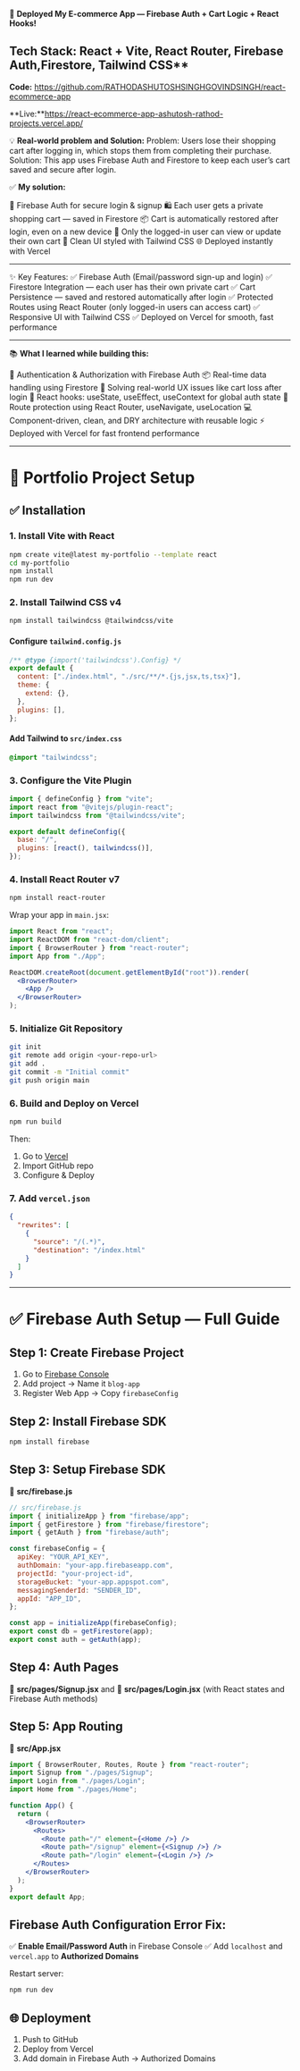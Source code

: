 🚀 **Deployed My E-commerce App — Firebase Auth + Cart Logic + React Hooks!**

## **Tech Stack:** React + Vite, React Router, Firebase Auth,Firestore, Tailwind CSS**

**Code:** https://github.com/RATHODASHUTOSHSINGHGOVINDSINGH/react-ecommerce-app

 **Live:**https://react-ecommerce-app-ashutosh-rathod-projects.vercel.app/

💡 **Real-world problem and Solution:**
Problem: Users lose their shopping cart after logging in, which stops them from completing their purchase.
Solution: This app uses Firebase Auth and Firestore to keep each user’s cart saved and secure after login.

✅ **My solution:**

🔐 Firebase Auth for secure login & signup
🛍️ Each user gets a private shopping cart — saved in Firestore
📦 Cart is automatically restored after login, even on a new device
🔐 Only the logged-in user can view or update their own cart
🎨 Clean UI styled with Tailwind CSS
🌐 Deployed instantly with Vercel

---

✨ Key Features:
✅ Firebase Auth (Email/password sign-up and login)
✅ Firestore Integration — each user has their own private cart
✅ Cart Persistence — saved and restored automatically after login
✅ Protected Routes using React Router (only logged-in users can access cart)
✅ Responsive UI with Tailwind CSS
✅ Deployed on Vercel for smooth, fast performance

---

📚 **What I learned while building this:**

🔐 Authentication & Authorization with Firebase Auth
📦 Real-time data handling using Firestore
🧠 Solving real-world UX issues like cart loss after login
🔄 React hooks: useState, useEffect, useContext for global auth state
🚦 Route protection using React Router, useNavigate, useLocation
💻 Component-driven, clean, and DRY architecture with reusable logic
⚡ Deployed with Vercel for fast frontend performance

---

# 📁 Portfolio Project Setup

## ✅ Installation

### 1. Install Vite with React

```bash
npm create vite@latest my-portfolio --template react
cd my-portfolio
npm install
npm run dev
```

### 2. Install Tailwind CSS v4

```bash
npm install tailwindcss @tailwindcss/vite
```

#### Configure `tailwind.config.js`

```js
/** @type {import('tailwindcss').Config} */
export default {
  content: ["./index.html", "./src/**/*.{js,jsx,ts,tsx}"],
  theme: {
    extend: {},
  },
  plugins: [],
};
```

#### Add Tailwind to `src/index.css`

```css
@import "tailwindcss";
```

### 3. Configure the Vite Plugin

```js
import { defineConfig } from "vite";
import react from "@vitejs/plugin-react";
import tailwindcss from "@tailwindcss/vite";

export default defineConfig({
  base: "/",
  plugins: [react(), tailwindcss()],
});
```

### 4. Install React Router v7

```bash
npm install react-router
```

Wrap your app in `main.jsx`:

```jsx
import React from "react";
import ReactDOM from "react-dom/client";
import { BrowserRouter } from "react-router";
import App from "./App";

ReactDOM.createRoot(document.getElementById("root")).render(
  <BrowserRouter>
    <App />
  </BrowserRouter>
);
```

### 5. Initialize Git Repository

```bash
git init
git remote add origin <your-repo-url>
git add .
git commit -m "Initial commit"
git push origin main
```

### 6. Build and Deploy on Vercel

```bash
npm run build
```

Then:

1. Go to [Vercel](https://vercel.com/)
2. Import GitHub repo
3. Configure & Deploy

### 7. Add `vercel.json`

```json
{
  "rewrites": [
    {
      "source": "/(.*)",
      "destination": "/index.html"
    }
  ]
}
```

---

# ✅ Firebase Auth Setup — Full Guide

## Step 1: Create Firebase Project

1. Go to [Firebase Console](https://console.firebase.google.com)
2. Add project → Name it `blog-app`
3. Register Web App → Copy `firebaseConfig`

## Step 2: Install Firebase SDK

```bash
npm install firebase
```

## Step 3: Setup Firebase SDK

📄 **src/firebase.js**

```js
// src/firebase.js
import { initializeApp } from "firebase/app";
import { getFirestore } from "firebase/firestore";
import { getAuth } from "firebase/auth";

const firebaseConfig = {
  apiKey: "YOUR_API_KEY",
  authDomain: "your-app.firebaseapp.com",
  projectId: "your-project-id",
  storageBucket: "your-app.appspot.com",
  messagingSenderId: "SENDER_ID",
  appId: "APP_ID",
};

const app = initializeApp(firebaseConfig);
export const db = getFirestore(app);
export const auth = getAuth(app);
```

## Step 4: Auth Pages

📄 **src/pages/Signup.jsx** and 📄 **src/pages/Login.jsx** (with React states and Firebase Auth methods)

## Step 5: App Routing

📄 **src/App.jsx**

```jsx
import { BrowserRouter, Routes, Route } from "react-router";
import Signup from "./pages/Signup";
import Login from "./pages/Login";
import Home from "./pages/Home";

function App() {
  return (
    <BrowserRouter>
      <Routes>
        <Route path="/" element={<Home />} />
        <Route path="/signup" element={<Signup />} />
        <Route path="/login" element={<Login />} />
      </Routes>
    </BrowserRouter>
  );
}
export default App;
```

## Firebase Auth Configuration Error Fix:

✅ **Enable Email/Password Auth** in Firebase Console
✅ Add `localhost` and `vercel.app` to **Authorized Domains**

Restart server:

```bash
npm run dev
```

## 🌐 Deployment

1. Push to GitHub
2. Deploy from Vercel
3. Add domain in Firebase Auth → Authorized Domains
